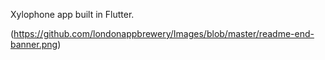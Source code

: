 Xylophone app built in Flutter.

(https://github.com/londonappbrewery/Images/blob/master/readme-end-banner.png)
